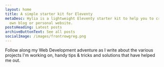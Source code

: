 ```yaml
---
layout: home
title: A simple starter kit for Eleventy
metaDesc: Hylia is a lightweight Eleventy starter kit to help you to create your
  own blog or personal website.
postsHeading: Latest posts
archiveButtonText: See all posts
socialImage: /images/frontrowgreg.png
---
```

Follow along my Web Development adventure as I write about the various projects I'm working on, handy tips & tricks and solutions that have helped me out.